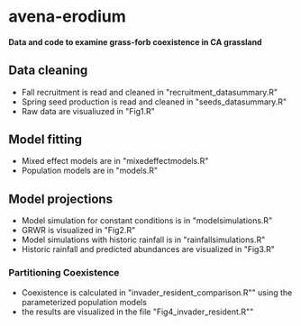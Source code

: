 # avena-erodium
#### Data and code to examine grass-forb coexistence in CA grassland

## Data cleaning
- Fall recruitment is read and cleaned in "recruitment_datasummary.R"
- Spring seed production is read and cleaned in "seeds_datasummary.R"
- Raw data are visualiuzed in "Fig1.R"

## Model fitting
- Mixed effect models are in "mixedeffectmodels.R" 
- Population models are in "models.R"

## Model projections
- Model simulation for constant conditions is in "modelsimulations.R"
- GRWR is visualized in "Fig2.R"
- Model simulations with historic rainfall is in "rainfallsimulations.R"
- Historic rainfall and predicted abundances are visualized in "Fig3.R"

### Partitioning Coexistence
- Coexistence is calculated in "invader_resident_comparison.R"" using the parameterized population models
- the results are visualized in the file "Fig4_invader_resident.R""